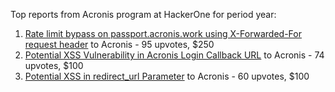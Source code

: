 Top reports from Acronis program at HackerOne for period year:

1. [Rate limit bypass on passport.acronis.work using X-Forwarded-For request header](https://hackerone.com/reports/2627062) to Acronis - 95 upvotes, $250
2. [ Potential XSS Vulnerability in Acronis Login Callback URL](https://hackerone.com/reports/2611305) to Acronis - 74 upvotes, $100
3. [Potential XSS in redirect_url Parameter](https://hackerone.com/reports/2653342) to Acronis - 60 upvotes, $100
